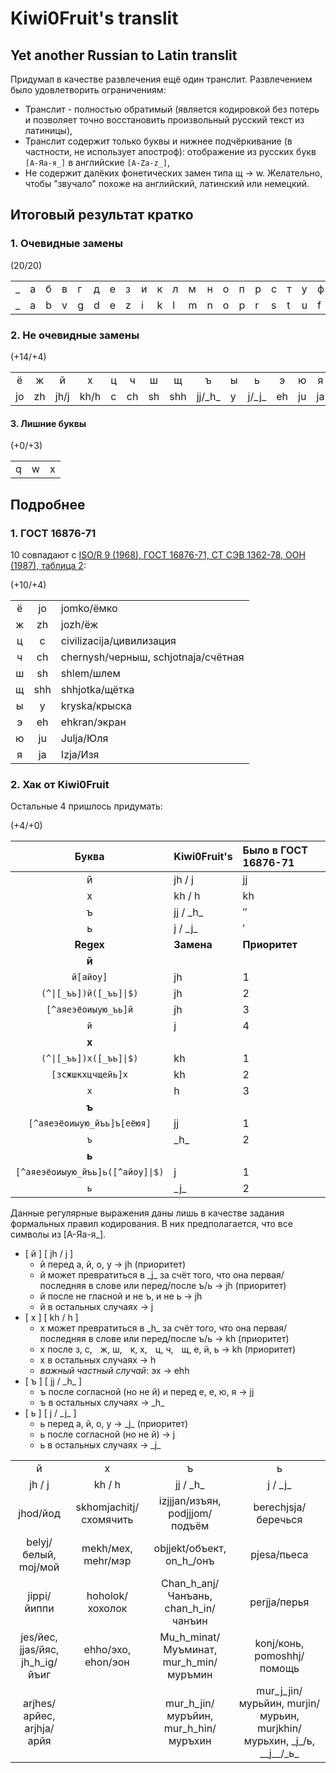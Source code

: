 # Kiwi0Fruit's translit

## Yet another Russian to Latin translit

Придумал в качестве развлечения ещё один транслит. Развлечением было удовлетворить ограничениям:

* Транслит - полностью обратимый (является кодировкой без потерь и позволяет точно восстановить произвольный русский текст из латиницы),
* Транслит содержит только буквы и нижнее подчёркивание (в частности, не использует апостроф): отображение из русских букв `[А-Яа-я_]` в английские `[A-Za-z_]`,
* Не содержит далёких фонетических замен типа щ → w. Желательно, чтобы "звучало" похоже на английский, латинский или немецкий.

## Итоговый результат кратко

### 1. Очевидные замены

(20/20)

| | | | | | | | | | | | | | | | | | | | |
|-|-|-|-|-|-|-|-|-|-|-|-|-|-|-|-|-|-|-|-|
|_|а|б|в|г|д|е|з|и|к|л|м|н|о|п|р|с|т|у|ф|
|_|a|b|v|g|d|e|z|i|k|l|m|n|o|p|r|s|t|u|f|

### 2. Не очевидные замены

(+14/+4)

|   |   |    |    | |   |   |   |        | |       |   |   |   |
|:-:|:-:|:--:|:--:|-|:-:|:-:|:-:|:------:|-|:-----:|:-:|:-:|:-:|
| ё | ж | й  | х  |ц| ч | ш | щ |    ъ   |ы|   ь   | э | ю | я |
|jo |zh |јh/j|kh/h|c|ch |sh |shh|jj/\_h\_|y|j/\_j\_|eh |ju |ja |

#### 3. Лишние буквы

(+0/+3)

| | | |
|-|-|-|
|q|w|x|

## Подробнее

### 1. ГОСТ 16876-71

10 совпадают с [ISO/R 9 (1968), ГОСТ 16876-71, СТ СЭВ 1362-78, ООН (1987), таблица 2](https://ru.wikipedia.org/wiki/%D0%A2%D1%80%D0%B0%D0%BD%D1%81%D0%BB%D0%B8%D1%82%D0%B5%D1%80%D0%B0%D1%86%D0%B8%D1%8F_%D1%80%D1%83%D1%81%D1%81%D0%BA%D0%BE%D0%B3%D0%BE_%D0%B0%D0%BB%D1%84%D0%B0%D0%B2%D0%B8%D1%82%D0%B0_%D0%BB%D0%B0%D1%82%D0%B8%D0%BD%D0%B8%D1%86%D0%B5%D0%B9#%D0%A1%D1%80%D0%B0%D0%B2%D0%BD%D0%B8%D1%82%D0%B5%D0%BB%D1%8C%D0%BD%D0%B0%D1%8F_%D1%82%D0%B0%D0%B1%D0%BB%D0%B8%D1%86%D0%B0_%D1%81%D0%B8%D1%81%D1%82%D0%B5%D0%BC_%D1%82%D1%80%D0%B0%D0%BD%D1%81%D0%BB%D0%B8%D1%82%D0%B5%D1%80%D0%B0%D1%86%D0%B8%D0%B8):

(+10/+4)

|     |     |                                     |
|:---:|:---:|:----------------------------------- |
|  ё  | jo  | jomko/ёмко                          |
|  ж  | zh  | jozh/ёж                             |
|  ц  |  c  | civilizacija/цивилизация            |
|  ч  | ch  | chernysh/черныш, schjotnaja/счётная |
|  ш  | sh  | shlem/шлем                          |
|  щ  | shh | shhjotka/щётка                      |
|  ы  |  y  | kryska/крыска                       |
|  э  | eh  | ehkran/экран                        |
|  ю  | ju  | Julja/Юля                           |
|  я  | ja  | Izja/Изя                            |

### 2. Хак от Kiwi0Fruit

Остальные 4 пришлось придумать:

(+4/+0)

|          Буква          | Kiwi0Fruit's | Было в ГОСТ 16876-71  |
|:-----------------------:|:------------ |:--------------------- |
|            й            | јh / j       | jj                    |
|            х            | kh / h       | kh                    |
|            ъ            | jj / \_h\_   | ″                     |
|            ь            | j / \_j\_    | ′                     |
|        **Regex**        | **Замена**   | **Приоритет**         |
|          **й**          |              |                       |
|        `й[айоу]`        | jh           | 1                     |
| <code>(^\|[_ъь])й([_ъь]\|$)</code> | jh| 2                     |
|   `[^аяеэёоиыую_ъь]й`   | jh           | 3                     |
|           `й`           | j            | 4                     |
|          **х**          |              |                       |
| <code>(^\|[_ъь])х([_ъь]\|$)</code> | kh| 1                     |
|   `[зсжшкхцчщейь]х`     | kh           | 2                     |
|          `х`            | h            | 3                     |
|          **ъ**          |              |                       |
| `[^аяеэёоиыую_йъь]ъ[еёюя]` | jj        | 1                     |
|          `ъ`            | \_h\_        | 2                     |
|          **ь**          |              |                       |
| <code>[^аяеэёоиыую_йъь]ь([^айоу]\|$)</code> | j | 1            |
|          `ь`            | \_j\_        | 2                     |

Данные регулярные выражения даны лишь в качестве задания формальных правил кодирования. В них предполагается, что все символы из [А-Яа-я_].

* [ й ] [ јh / j ]
    * й перед а, й, о, у → jh (приоритет)
    * й может превратиться в \_j\_ за счёт того, что она первая/последняя в слове или перед/после ъ/ь → jh (приоритет)
    * й после не гласной и не ъ, и не ь → jh
    * й в остальных случаях → j
* [ х ] [ kh / h ]
    * х может превратиться в \_h\_ за счёт того, что она первая/последняя в слове или перед/после ъ/ь → kh (приоритет)
    * х после з, с,    ж, ш,    к, х,    ц, ч,    щ, е, й, ь → kh (приоритет)
    * х в остальных случаях → h
    * *важный частный случай*: эх → ehh
* [ ъ ] [ jj / \_h\_ ]
    * ъ после согласной (но не й) и перед е, е, ю, я → jj
    * ъ в остальных случаях → \_h\_
* [ ь ] [ j / \_j\_ ]
    * ь перед а, й, о, у → \_j\_ (приоритет)
    * ь после согласной (но не й) → j
    * ь в остальных случаях → \_j\_

|                           |                        |                                       |                            |
|:-------------------------:|:----------------------:|:-------------------------------------:|:--------------------------:|
|             й             |           х            |                   ъ                   |             ь              |
|          јh / j           |         kh / h         |              jj / \_h\_               |         j / \_j\_          |
|         jhod/йод          | skhomjachitj/схомячить |    izjjjan/изъян, podjjjom/подъём     |    berechjsja/беречься     |
|   belyj/белый, moj/мой    |   mekh/мех, mehr/мэр   |       objjekt/объект, on_h_/онъ       |        pjesa/пьеса         |
|        jippi/йиппи        |    hoholok/хохолок     |  Chan_h_anj/Чанъань, chan_h_in/чанъин |        perjja/перья        |
| jes/йес, jjas/йяс, jh_h_ig/йъиг |ehho/эхо, ehon/эон| Mu_h_minat/Муъминат, mur_h_min/муръмин| konj/конь, pomoshhj/помощь |
| arjhes/арйес, аrjhja/арйя |                        | mur_h_jin/муръйин, mur_h_hin/муръхин  | mur_j_jin/мурьйин, murjin/мурьин, murjkhin/мурьхин, \_j\_/ь, \_\_j\_\_/\_ь\_ |
